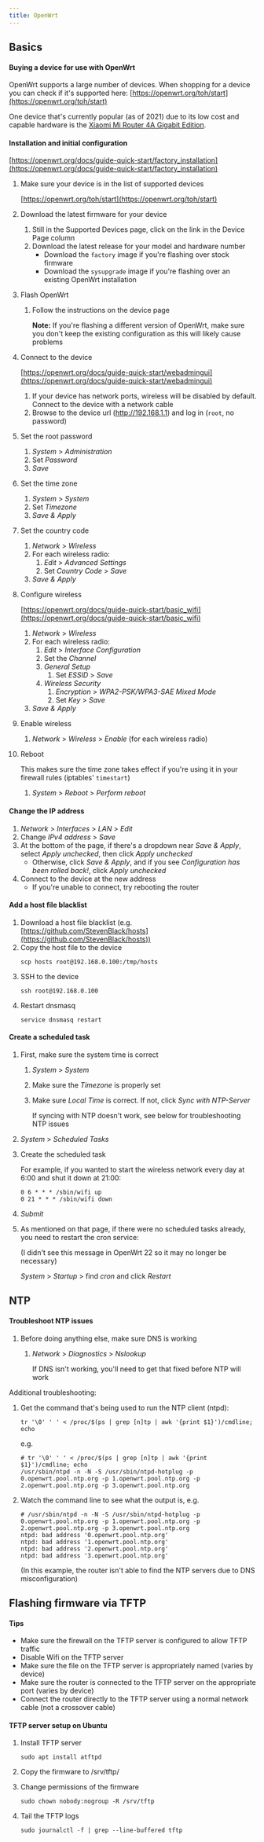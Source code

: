 ```yaml
---
title: OpenWrt
---
```


## Basics

#### Buying a device for use with OpenWrt

OpenWrt supports a large number of devices. When shopping for a device you can check if it's supported here: [https://openwrt.org/toh/start](https://openwrt.org/toh/start)

One device that's currently popular (as of 2021) due to its low cost and capable hardware is the [Xiaomi Mi Router 4A Gigabit Edition](https://openwrt.org/inbox/toh/xiaomi/xiaomi_mi_router_4a_gigabit_edition).

#### Installation and initial configuration

[https://openwrt.org/docs/guide-quick-start/factory_installation](https://openwrt.org/docs/guide-quick-start/factory_installation)

1. Make sure your device is in the list of supported devices

   [https://openwrt.org/toh/start](https://openwrt.org/toh/start)

1. Download the latest firmware for your device

   1. Still in the Supported Devices page, click on the link in the Device Page column
   1. Download the latest release for your model and hardware number
      - Download the `factory` image if you're flashing over stock firmware
      - Download the `sysupgrade` image if you're flashing over an existing OpenWrt installation

1. Flash OpenWrt

   1. Follow the instructions on the device page

      **Note:** If you're flashing a different version of OpenWrt, make sure you don't keep the existing configuration as this will likely cause problems

1. Connect to the device

   [https://openwrt.org/docs/guide-quick-start/webadmingui](https://openwrt.org/docs/guide-quick-start/webadmingui)

   1. If your device has network ports, wireless will be disabled by default. Connect to the device with a network cable
   1. Browse to the device url (http://192.168.1.1) and log in (`root`, no password)

1. Set the root password

   1. _System_ > _Administration_
   1. Set _Password_
   1. _Save_

1. Set the time zone

   1. _System_ > _System_
   1. Set _Timezone_
   1. _Save & Apply_

1. Set the country code

   1. _Network_ > _Wireless_
   1. For each wireless radio:
      1. _Edit_ > _Advanced Settings_
      1. Set _Country Code_ > _Save_
   1. _Save & Apply_

1. Configure wireless

   [https://openwrt.org/docs/guide-quick-start/basic_wifi](https://openwrt.org/docs/guide-quick-start/basic_wifi)

   1. _Network_ > _Wireless_
   1. For each wireless radio:
      1. _Edit_ > _Interface Configuration_
      1. Set the _Channel_
      1. _General Setup_
         1. Set _ESSID_ > _Save_
      1. _Wireless Security_
         1. _Encryption_ > _WPA2-PSK/WPA3-SAE Mixed Mode_
         1. Set _Key_ > _Save_
   1. _Save & Apply_

1. Enable wireless

   1. _Network_ > _Wireless_ > _Enable_ (for each wireless radio)

1. Reboot

   This makes sure the time zone takes effect if you're using it in your firewall rules (iptables' `timestart`)

   1. _System_ > _Reboot_ > _Perform reboot_

#### Change the IP address

1. _Network_ > _Interfaces_ > _LAN_ > _Edit_
1. Change _IPv4 address_ > _Save_
1. At the bottom of the page, if there's a dropdown near _Save & Apply_, select _Apply unchecked_, then click _Apply unchecked_
   - Otherwise, click _Save & Apply_, and if you see _Configuration has been rolled back!_, click _Apply unchecked_
1. Connect to the device at the new address
   - If you're unable to connect, try rebooting the router

#### Add a host file blacklist

1. Download a host file blacklist (e.g. [https://github.com/StevenBlack/hosts](https://github.com/StevenBlack/hosts))
1. Copy the host file to the device
   ```
   scp hosts root@192.168.0.100:/tmp/hosts
   ```
1. SSH to the device
   ```
   ssh root@192.168.0.100
   ```
1. Restart dnsmasq
   ```
   service dnsmasq restart
   ```

#### Create a scheduled task

1. First, make sure the system time is correct

   1. _System_ > _System_

   1. Make sure the _Timezone_ is properly set

   1. Make sure _Local Time_ is correct. If not, click _Sync with NTP-Server_

      If syncing with NTP doesn't work, see below for troubleshooting NTP issues

1. _System_ > _Scheduled Tasks_

1. Create the scheduled task

   For example, if you wanted to start the wireless network every day at 6:00 and shut it down at 21:00:

   ```
   0 6 * * * /sbin/wifi up
   0 21 * * * /sbin/wifi down
   ```

1. _Submit_

1. As mentioned on that page, if there were no scheduled tasks already, you need to restart the cron service:

   (I didn't see this message in OpenWrt 22 so it may no longer be necessary)

   _System_ > _Startup_ > find _cron_ and click _Restart_

## NTP

#### Troubleshoot NTP issues

1. Before doing anything else, make sure DNS is working

   1. _Network_ > _Diagnostics_ > _Nslookup_

      If DNS isn't working, you'll need to get that fixed before NTP will work

Additional troubleshooting:

1. Get the command that's being used to run the NTP client (ntpd):

   ```
   tr '\0' ' ' < /proc/$(ps | grep [n]tp | awk '{print $1}')/cmdline; echo
   ```

   e.g.

   ```
   # tr '\0' ' ' < /proc/$(ps | grep [n]tp | awk '{print $1}')/cmdline; echo
   /usr/sbin/ntpd -n -N -S /usr/sbin/ntpd-hotplug -p 0.openwrt.pool.ntp.org -p 1.openwrt.pool.ntp.org -p 2.openwrt.pool.ntp.org -p 3.openwrt.pool.ntp.org
   ```

1. Watch the command line to see what the output is, e.g.

   ```
   # /usr/sbin/ntpd -n -N -S /usr/sbin/ntpd-hotplug -p 0.openwrt.pool.ntp.org -p 1.openwrt.pool.ntp.org -p 2.openwrt.pool.ntp.org -p 3.openwrt.pool.ntp.org
   ntpd: bad address '0.openwrt.pool.ntp.org'
   ntpd: bad address '1.openwrt.pool.ntp.org'
   ntpd: bad address '2.openwrt.pool.ntp.org'
   ntpd: bad address '3.openwrt.pool.ntp.org'
   ```

   (In this example, the router isn't able to find the NTP servers due to DNS misconfiguration)

## Flashing firmware via TFTP

#### Tips

- Make sure the firewall on the TFTP server is configured to allow TFTP traffic
- Disable Wifi on the TFTP server
- Make sure the file on the TFTP server is appropriately named (varies by device)
- Make sure the router is connected to the TFTP server on the appropriate port (varies by device)
- Connect the router directly to the TFTP server using a normal network cable (not a crossover cable)

#### TFTP server setup on Ubuntu

1. Install TFTP server

   ```
   sudo apt install atftpd
   ```

1. Copy the firmware to /srv/tftp/

1. Change permissions of the firmware

   ```
   sudo chown nobody:nogroup -R /srv/tftp
   ```

1. Tail the TFTP logs

   ```
   sudo journalctl -f | grep --line-buffered tftp
   ```
